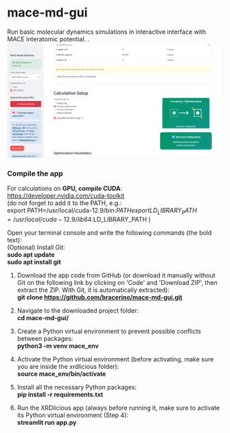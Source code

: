 # mace-md-gui
Run basic molecular dynamics simulations in interactive interface with MACE interatomic potential.
.![MACE GUI illustration](images/Mace-1.png)

### **Compile the app**  

For calculations on **GPU, compile CUDA**:  
https://developer.nvidia.com/cuda-toolkit  
(do not forget to add it to the PATH, e.g.:  
export PATH=/usr/local/cuda-12.9/bin:$PATH  
export LD_LIBRARY_PATH=/usr/local/cuda-12.9/lib64:$LD_LIBRARY_PATH  )  

Open your terminal console and write the following commands (the bold text):  
(Optional) Install Git:  
      **sudo apt update**  
      **sudo apt install git**    
      
1) Download the app code from GitHub (or download it manually without Git on the following link by clicking on 'Code' and 'Download ZIP', then extract the ZIP. With Git, it is automatically extracted):  
      **git clone https://github.com/bracerino/mace-md-gui.git**

2) Navigate to the downloaded project folder:  
      **cd mace-md-gui/**

3) Create a Python virtual environment to prevent possible conflicts between packages:  
      **python3 -m venv mace_env**

4) Activate the Python virtual environment (before activating, make sure you are inside the xrdlicious folder):  
      **source mace_env/bin/activate**
   
5) Install all the necessary Python packages:  
      **pip install -r requirements.txt**

6) Run the XRDlicious app (always before running it, make sure to activate its Python virtual environment (Step 4):  
      **streamlit run app.py**
